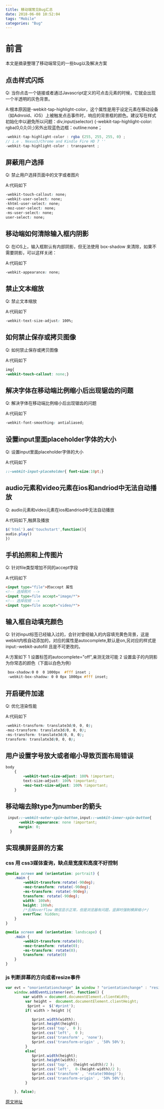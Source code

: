 ```yaml
---
title: 移动端常见Bug汇总
date: 2018-06-08 10:52:04
tags: "Mobile"
categories: "Bug"
---
```


# 前言

本文是摘录整理了移动端常见的一些bug以及解决方案

## 点击样式闪烁

Q: 当你点击一个链接或者通过Javascript定义的可点击元素的时候，它就会出现一个半透明的灰色背景。

A:根本原因是-webkit-tap-highlight-color，这个属性是用于设定元素在移动设备（如Adnroid、iOS）上被触发点击事件时，响应的背景框的颜色。建议写在样式初始化中以避免所以问题：div,input(selector) {-webkit-tap-highlight-color: rgba(0,0,0,0);}另外出现蓝色边框：outline:none；

```js
-webkit-tap-highlight-color : rgba (255, 255, 255, 0) ;
// i.e . Nexus5/Chrome and Kindle Fire HD 7 ''
-webkit-tap-highlight-color : transparent ;  
```

## 屏蔽用户选择

Q: 禁止用户选择页面中的文字或者图片

A:代码如下

```css
-webkit-touch-callout: none;
-webkit-user-select: none;
-khtml-user-select: none;
-moz-user-select: none;
-ms-user-select: none;
user-select: none;
```

## 移动端如何清除输入框内阴影

Q: 在iOS上，输入框默认有内部阴影，但无法使用 box-shadow 来清除，如果不需要阴影，可以这样关闭：

A:代码如下

```css
-webkit-appearance: none;
```

## 禁止文本缩放

Q: 禁止文本缩放

A:代码如下

```css
-webkit-text-size-adjust: 100%;
```

<!-- more -->

## 如何禁止保存或拷贝图像

Q: 如何禁止保存或拷贝图像

A:代码如下

```css
img{
-webkit-touch-callout: none;}
```

## 解决字体在移动端比例缩小后出现锯齿的问题

Q: 解决字体在移动端比例缩小后出现锯齿的问题

A:代码如下

```css
-webkit-font-smoothing: antialiased;
```

## 设置input里面placeholder字体的大小

Q: 设置input里面placeholder字体的大小

A:代码如下

```css
::-webkit-input-placeholder{ font-size:10pt;}
```

## audio元素和video元素在ios和andriod中无法自动播放

Q: audio元素和video元素在ios和andriod中无法自动播放

A:代码如下,触屏及播放

```js
$('html').on('touchstart',function(){
audio.play()
})
```

## 手机拍照和上传图片

Q: 针对file类型增加不同的accept字段

A:代码如下

```html
<input type="file">的accept 属性
<!-- 选择照片 -->
<input type=file accept="image/*">
<!-- 选择视频 -->
<input type=file accept="video/*">
```

## 输入框自动填充颜色

Q: 针对input标签已经输入过的，会针对曾经输入的内容填充黄色背景，这是webkit内核自动添加的，对应的属性是autocomplete,默认是on,另对应的样式是input:-webkit-autofill 且是不可更改的。

A:方案如下 1 设置标签的autocomplete="off",亲测无效可能 2 设置盒子的内阴影为你常态的颜色（下面以白色为例）

```css
 box-shadow:0 0  0 1000px  #fff inset ;
 -webkit-box-shadow: 0 0 0px 1000px #fff inset;
```

## 开启硬件加速

Q: 优化渲染性能

A:代码如下

```css
-webkit-transform: translate3d(0, 0, 0);
-moz-transform: translate3d(0, 0, 0);
-ms-transform: translate3d(0, 0, 0);
transform: translate3d(0, 0, 0);
```

## 用户设置字号放大或者缩小导致页面布局错误

```css
body  
    {  
        -webkit-text-size-adjust: 100% !important;  
        text-size-adjust: 100% !important;  
        -moz-text-size-adjust: 100% !important;  
    }
```

## 移动端去除type为number的箭头

```css
 input::-webkit-outer-spin-button,input::-webkit-inner-spin-button{
      -webkit-appearance: none !important;
      margin: 0;
  }
```

## 实现横屏竖屏的方案

### css 用 css3媒体查询，缺点是宽度和高度不好控制

```css
@media screen and (orientation: portrait) {
    .main {
        -webkit-transform:rotate(-90deg);
        -moz-transform: rotate(-90deg);
        -ms-transform: rotate(-90deg);
        transform: rotate(-90deg);
        width: 100vh;
        height: 100vh;
        /*去掉overflow 微信显示正常，但是浏览器有问题，竖屏时强制横屏缩小*/
        overflow: hidden;
    }
}

@media screen and (orientation: landscape) {
    .main {
        -webkit-transform:rotate(0);
        -moz-transform: rotate(0);
        -ms-transform: rotate(0);
        transform: rotate(0)
    }
}
```

### js 判断屏幕的方向或者resize事件

```js
var evt = "onorientationchange" in window ? "orientationchange" : "resize";
    window.addEventListener(evt, function() {
        var width = document.documentElement.clientWidth;
         var height =  document.documentElement.clientHeight;
          $print =  $('#print');
         if( width > height ){

            $print.width(width);
            $print.height(height);
            $print.css('top',  0 );
            $print.css('left',  0 );
            $print.css('transform' , 'none');
            $print.css('transform-origin' , '50% 50%');
         }
         else{
            $print.width(height);
            $print.height(width);
            $print.css('top',  (height-width)/2 );
            $print.css('left',  0-(height-width)/2 );
            $print.css('transform' , 'rotate(90deg)');
            $print.css('transform-origin' , '50% 50%');
         }

    }, false);
```

[原文地址](https://juejin.im/post/5af918636fb9a07ac5603ecb)
